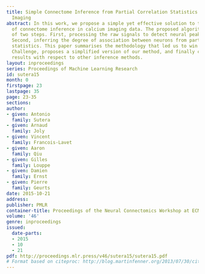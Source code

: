 ```yaml
---
title: Simple Connectome Inference from Partial Correlation Statistics in Calcium
  Imaging
abstract: In this work, we propose a simple yet effective solution to the problem
  of connectome inference in calcium imaging data. The proposed algorithm consists
  of two steps. First, processing the raw signals to detect neural peak activities.
  Second, inferring the degree of association between neurons from partial correlation
  statistics. This paper summarises the methodology that led us to win the Connectomics
  Challenge, proposes a simplified version of our method, and finally compares our
  results with respect to other inference methods.
layout: inproceedings
series: Proceedings of Machine Learning Research
id: sutera15
month: 0
firstpage: 23
lastpage: 35
page: 23-35
sections: 
author:
- given: Antonio
  family: Sutera
- given: Arnaud
  family: Joly
- given: Vincent
  family: Francois-Lavet
- given: Aaron
  family: Qiu
- given: Gilles
  family: Louppe
- given: Damien
  family: Ernst
- given: Pierre
  family: Geurts
date: 2015-10-21
address: 
publisher: PMLR
container-title: Proceedings of the Neural Connectomics Workshop at ECML 2014
volume: '46'
genre: inproceedings
issued:
  date-parts:
  - 2015
  - 10
  - 21
pdf: http://proceedings.mlr.press/v46/sutera15/sutera15.pdf
# Format based on citeproc: http://blog.martinfenner.org/2013/07/30/citeproc-yaml-for-bibliographies/
---
```

